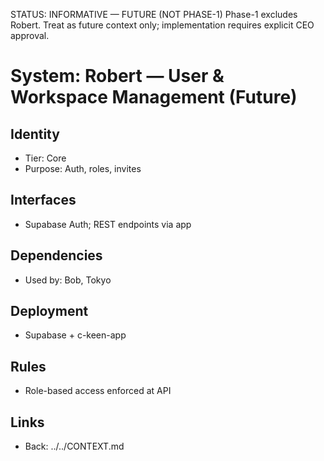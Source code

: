 STATUS: INFORMATIVE — FUTURE (NOT PHASE-1)
Phase-1 excludes Robert. Treat as future context only; implementation requires explicit CEO approval.

# System: Robert — User & Workspace Management (Future)
## Identity
- Tier: Core
- Purpose: Auth, roles, invites
## Interfaces
- Supabase Auth; REST endpoints via app
## Dependencies
- Used by: Bob, Tokyo
## Deployment
- Supabase + c-keen-app
## Rules
- Role-based access enforced at API
## Links
- Back: ../../CONTEXT.md

